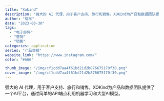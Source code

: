 ```yaml
---
title: "Xokind"
description: "强大的 AI 代理，用于客户支持、旅行和销售。XOKind为产品和数据团队提供了一个AI平台，通过简单的API端点利用机"
author: "瑞东"
date: "2023-03-30"
tags:
  - "电子邮件"
  - "营销"
  - "销售"
categories: application
series: "产品营销"
website_link: "https://www.instagram.com/"
color: "#666"

thumb_image: "/img/cf1cdd7aa4f61bd21d2b876675170f30.png"
cover_image: "/img/cf1cdd7aa4f61bd21d2b876675170f30.png"
---
```


强大的 AI 代理，用于客户支持、旅行和销售。XOKind为产品和数据团队提供了一个AI平台，通过简单的API端点利用机器学习和大型AI模型。